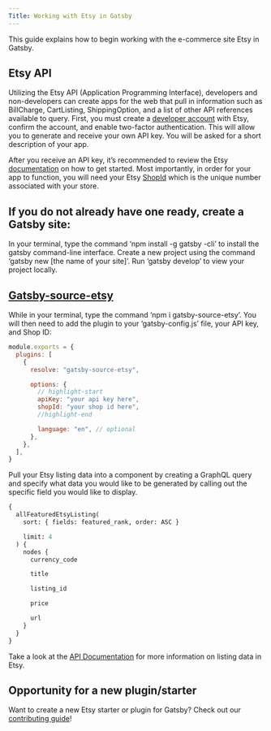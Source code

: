 ```yaml
---
Title: Working with Etsy in Gatsby
---
```


This guide explains how to begin working with the e-commerce site Etsy in Gatsby.

## Etsy API

Utilizing the Etsy API (Application Programming Interface), developers and non-developers can create apps for the web that pull in information such as BillCharge, CartListing, ShippingOption, and a list of other API references available to query. First, you must create a [developer account](https://www.etsy.com/developers/register) with Etsy, confirm the account, and enable two-factor authentication. This will allow you to generate and receive your own API key. You will be asked for a short description of your app.

After you receive an API key, it’s recommended to review the Etsy [documentation](<[https://www.etsy.com/developers/documentation](https://www.etsy.com/developers/documentation)>) on how to get started. Most importantly, in order for your app to function, you will need your Etsy [ShopId](<[https://support.cartrover.com/portal/kb/articles/how-to-get-your-etsy-shop-id](https://support.cartrover.com/portal/kb/articles/how-to-get-your-etsy-shop-id)>) which is the unique number associated with your store.

## If you do not already have one ready, create a Gatsby site:

In your terminal, type the command ‘npm install -g gatsby -cli’ to install the gatsby command-line interface. Create a new project using the command ‘gatsby new [the name of your site]’. Run ‘gatsby develop’ to view your project locally.

## [Gatsby-source-etsy](/packages/gatsby-source-etsy/)

While in your terminal, type the command ‘npm i gatsby-source-etsy’. You will then need to add the plugin to your ‘gatsby-config.js’ file, your API key, and Shop ID:

```jsx:title=gatsby-config.js
module.exports = {
  plugins: [
    {
      resolve: "gatsby-source-etsy",

      options: {
        // highlight-start
        apiKey: "your api key here",
        shopId: "your shop id here",
        //highlight-end

        language: "en", // optional
      },
    },
  ],
}
```

Pull your Etsy listing data into a component by creating a GraphQL query and specify what data you would like to be generated by calling out the specific field you would like to display.

```graphql
{
  allFeaturedEtsyListing(
    sort: { fields: featured_rank, order: ASC }

    limit: 4
  ) {
    nodes {
      currency_code

      title

      listing_id

      price

      url
    }
  }
}
```

Take a look at the [API Documentation](https://www.etsy.com/developers/documentation/reference/listing) for more information on listing data in Etsy.

## Opportunity for a new plugin/starter

Want to create a new Etsy starter or plugin for Gatsby? Check out our [contributing guide](https://www.gatsbyjs.org/contributing/)!
